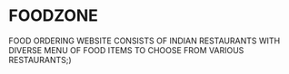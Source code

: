 # FOODZONE
FOOD ORDERING WEBSITE
CONSISTS OF INDIAN RESTAURANTS WITH DIVERSE MENU OF FOOD ITEMS TO CHOOSE FROM VARIOUS RESTAURANTS;)
